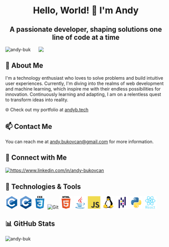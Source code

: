 <h1 align="center">Hello, World! 👋 I'm Andy</h1>
<h2 align="center">A passionate developer, shaping solutions one line of code at a time</h2>

<p align="center">
  <img width="400" align='right' src="https://cdn.dribbble.com/users/1118376/screenshots/3604186/developer-dribbble.gif">
</p>

<p> 
  <img src="https://komarev.com/ghpvc/?username=andy-buk&label=Profile%20views&color=0e75b6&style=flat" alt="andy-buk" /> 
</p>

## 🚀 About Me

I'm a technology enthusiast who loves to solve problems and build intuitive user experiences. Currently, I'm diving into the realms of web development and machine learning, which inspire me with their endless possibilities for innovation. Continuously learning and adapting, I am on a relentless quest to transform ideas into reality.

🌐 Check out my portfolio at [andyb.tech](https://andyb.tech)

## 📫 Contact Me

You can reach me at <a href="mailto:andy.bukovcan@gmail.com">andy.bukovcan@gmail.com</a> for more information.

## 🔗 Connect with Me

<p>
<a href="https://www.linkedin.com/in/andy-bukovcan" target="blank"><img align="center" src="https://raw.githubusercontent.com/rahuldkjain/github-profile-readme-generator/master/src/images/icons/Social/linked-in-alt.svg" alt="https://www.linkedin.com/in/andy-bukovcan" height="30" width="40" /></a>
</p>

## 🔧 Technologies & Tools

<p>
  <img src="https://raw.githubusercontent.com/devicons/devicon/master/icons/c/c-original.svg" alt="C" width="40" height="40"/>
  <img src="https://raw.githubusercontent.com/devicons/devicon/master/icons/cplusplus/cplusplus-original.svg" alt="C++" width="40" height="40"/>
  <img src="https://raw.githubusercontent.com/devicons/devicon/master/icons/css3/css3-original-wordmark.svg" alt="CSS3" width="40" height="40"/>
  <img src="https://www.vectorlogo.zone/logos/git-scm/git-scm-icon.svg" alt="Git" width="40" height="40"/>
  <img src="https://raw.githubusercontent.com/devicons/devicon/master/icons/html5/html5-original-wordmark.svg" alt="HTML5" width="40" height="40"/>
  <img src="https://raw.githubusercontent.com/devicons/devicon/master/icons/java/java-original.svg" alt="Java" width="40" height="40"/>
  <img src="https://raw.githubusercontent.com/devicons/devicon/master/icons/javascript/javascript-original.svg" alt="JavaScript" width="40" height="40"/>
  <img src="https://raw.githubusercontent.com/devicons/devicon/master/icons/linux/linux-original.svg" alt="Linux" width="40" height="40"/>
  <img src="https://raw.githubusercontent.com/devicons/devicon/2ae2a900d2f041da66e950e4d48052658d850630/icons/pandas/pandas-original.svg" alt="Pandas" width="40" height="40"/>
  <img src="https://raw.githubusercontent.com/devicons/devicon/master/icons/python/python-original.svg" alt="Python" width="40" height="40"/>
  <img src="https://raw.githubusercontent.com/devicons/devicon/master/icons/react/react-original-wordmark.svg" alt="React" width="40" height="40"/>
</p>

## 📊 GitHub Stats

<p align="center">
  <img align="left" src="https://github-readme-stats.vercel.app/api/top-langs?username=andy-buk&show_icons=true&locale=en&layout=compact" alt="andy-buk" />
</p>

